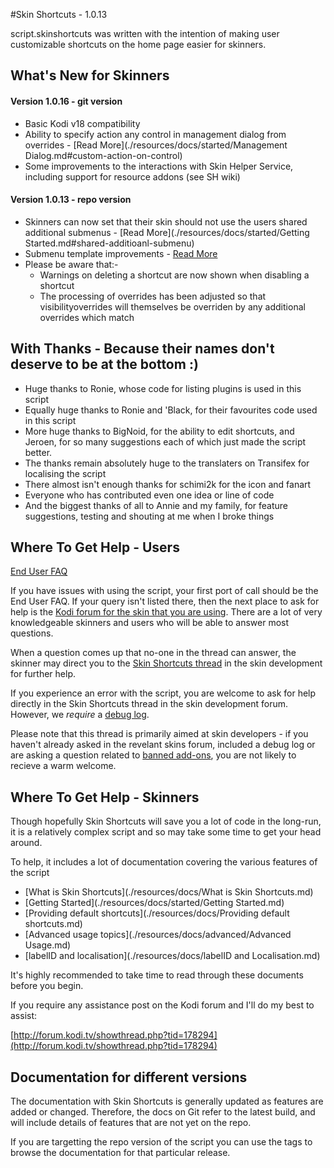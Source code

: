 #Skin Shortcuts - 1.0.13

script.skinshortcuts was written with the intention of making user customizable shortcuts on the home page easier for skinners.


## What's New for Skinners

#### Version 1.0.16 - git version

- Basic Kodi v18 compatibility
- Ability to specify action any control in management dialog from overrides - [Read More](./resources/docs/started/Management Dialog.md#custom-action-on-control)
- Some improvements to the interactions with Skin Helper Service, including support for resource addons (see SH wiki)

#### Version 1.0.13 - repo version

- Skinners can now set that their skin should not use the users shared additional submenus - [Read More](./resources/docs/started/Getting Started.md#shared-additioanl-submenu)
- Submenu template improvements - [Read More](./resources/docs/advanced/Templates.md#sub-menu-template)
- Please be aware that:-
  - Warnings on deleting a shortcut are now shown when disabling a shortcut
  - The processing of overrides has been adjusted so that visibilityoverrides will themselves be overriden by any additional overrides which match
 
## With Thanks - Because their names don't deserve to be at the bottom :)

- Huge thanks to Ronie, whose code for listing plugins is used in this script
- Equally huge thanks to Ronie and 'Black, for their favourites code used in this script
- More huge thanks to BigNoid, for the ability to edit shortcuts, and Jeroen, for so many suggestions each of which just made the script better.
- The thanks remain absolutely huge to the translaters on Transifex for localising the script
- There almost isn't enough thanks for schimi2k for the icon and fanart
- Everyone who has contributed even one idea or line of code
- And the biggest thanks of all to Annie and my family, for feature suggestions, testing and shouting at me when I broke things

## Where To Get Help - Users

[End User FAQ](./resources/docs/FAQ.md)

If you have issues with using the script, your first port of call should be the End User FAQ. If your query isn't listed there, then the next place to ask for help is the [Kodi forum for the skin that you are using](http://forum.kodi.tv/forumdisplay.php?fid=67). There are a lot of very knowledgeable skinners and users who will be able to answer most questions.

When a question comes up that no-one in the thread can answer, the skinner may direct you to the [Skin Shortcuts thread](http://forum.kodi.tv/showthread.php?tid=178294) in the skin development for further help.

If you experience an error with the script, you are welcome to ask for help directly in the Skin Shortcuts thread in the skin development forum. However, we _require_ a [debug log](http://kodi.wiki/view/Debug_log).

Please note that this thread is primarily aimed at skin developers - if you haven't already asked in the revelant skins forum, included a debug log or are asking a question related to [banned add-ons](http://kodi.wiki/view/Official:Forum_rules/Banned_add-ons), you are not likely to recieve a warm welcome.

## Where To Get Help - Skinners

Though hopefully Skin Shortcuts will save you a lot of code in the long-run, it is a relatively complex script and so may take some time to get your head around.

To help, it includes a lot of documentation covering the various features of the script

* [What is Skin Shortcuts](./resources/docs/What is Skin Shortcuts.md)
* [Getting Started](./resources/docs/started/Getting Started.md)
* [Providing default shortcuts](./resources/docs/Providing default shortcuts.md)
* [Advanced usage topics](./resources/docs/advanced/Advanced Usage.md)
* [labelID and localisation](./resources/docs/labelID and Localisation.md)

It's highly recommended to take time to read through these documents before you begin.

If you require any assistance post on the Kodi forum and I'll do my best to assist:

[http://forum.kodi.tv/showthread.php?tid=178294](http://forum.kodi.tv/showthread.php?tid=178294)

## Documentation for different versions

The documentation with Skin Shortcuts is generally updated as features are added or changed. Therefore, the docs on Git refer to the latest build, and will include details of features that are not yet on the repo.

If you are targetting the repo version of the script you can use the tags to browse the documentation for that particular release.
